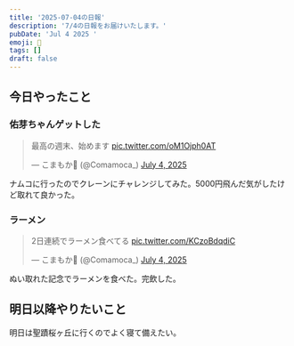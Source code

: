 ```yaml
---
title: '2025-07-04の日報'
description: '7/4の日報をお届けいたします。'
pubDate: 'Jul 4 2025 '
emoji: 🦊
tags: []
draft: false
---
```


## 今日やったこと

### 佑芽ちゃんゲットした

<blockquote class="twitter-tweet"><p lang="ja" dir="ltr">最高の週末、始めます <a href="https://t.co/oM1Ojph0AT">pic.twitter.com/oM1Ojph0AT</a></p>&mdash; こまもか🦊 (@Comamoca_) <a href="https://twitter.com/Comamoca_/status/1941095153932149001?ref_src=twsrc%5Etfw">July 4, 2025</a></blockquote> <script async src="https://platform.twitter.com/widgets.js" charset="utf-8"></script>

ナムコに行ったのでクレーンにチャレンジしてみた。5000円飛んだ気がしたけど取れて良かった。

### ラーメン

<blockquote class="twitter-tweet"><p lang="ja" dir="ltr">2日連続でラーメン食べてる <a href="https://t.co/KCzoBdqdiC">pic.twitter.com/KCzoBdqdiC</a></p>&mdash; こまもか🦊 (@Comamoca_) <a href="https://twitter.com/Comamoca_/status/1941138843354513806?ref_src=twsrc%5Etfw">July 4, 2025</a></blockquote> <script async src="https://platform.twitter.com/widgets.js" charset="utf-8"></script>

ぬい取れた記念でラーメンを食べた。完飲した。

## 明日以降やりたいこと

明日は聖蹟桜ヶ丘に行くのでよく寝て備えたい。
